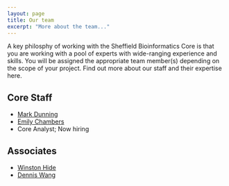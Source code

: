 ```yaml
---
layout: page
title: Our team
excerpt: "More about the team..."
---
```


A key philosphy of working with the Sheffield Bioinformatics Core is that you are working with a pool of experts with wide-ranging experience and skills. You will be assigned the appropriate team member(s) depending on the scope of your project. Find out more about our staff and their expertise here.

## Core Staff

- [Mark Dunning](http://sbc.shef.ac.uk/team/mark/)
- [Emily Chambers](http://sbc.shef.ac.uk/team/emily/)
- Core Analyst; Now hiring

## Associates

- [Winston Hide](http://sbc.shef.ac.uk/team/win)
- [Dennis Wang](http://sbc.shef.ac.uk/team/dennis)
